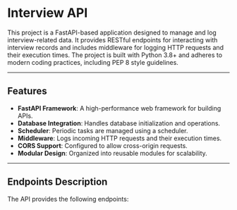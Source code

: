 # Interview API

This project is a FastAPI-based application designed to manage and log interview-related data. It provides RESTful endpoints for interacting with interview records and includes middleware for logging HTTP requests and their execution times. The project is built with Python 3.8+ and adheres to modern coding practices, including PEP 8 style guidelines.

---

## Features

- **FastAPI Framework**: A high-performance web framework for building APIs.
- **Database Integration**: Handles database initialization and operations.
- **Scheduler**: Periodic tasks are managed using a scheduler.
- **Middleware**: Logs incoming HTTP requests and their execution times.
- **CORS Support**: Configured to allow cross-origin requests.
- **Modular Design**: Organized into reusable modules for scalability.

---

## Endpoints Description

The API provides the following endpoints:
